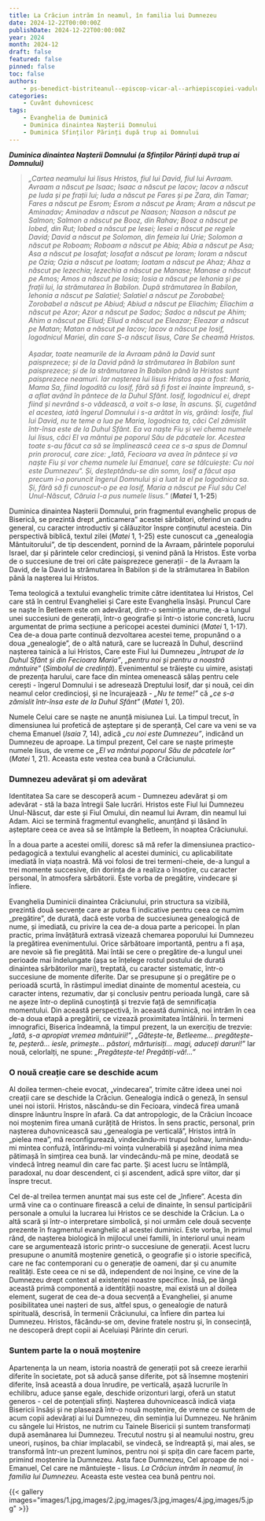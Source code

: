 ```yaml
---
title: La Crăciun intrăm în neamul, în familia lui Dumnezeu
date: 2024-12-22T00:00:00Z
publishDate: 2024-12-22T00:00:00Z
year: 2024
month: 2024-12
draft: false
featured: false
pinned: false
toc: false
authors:
    - ps-benedict-bistriteanul--episcop-vicar-al--arhiepiscopiei-vadului--feleacului-si-clujului
categories:
    - Cuvânt duhovnicesc
tags:
    - Evanghelia de Duminică
    - Duminica dinaintea Nașterii Domnului
    - Duminica Sfinților Părinți după trup ai Domnului
---
```

_**Duminica dinaintea Nașterii Domnului (a Sfinților Părinți după trup ai Domnului)**_

> _„Cartea neamului lui Iisus Hristos, fiul lui David, fiul lui Avraam. Avraam a născut pe Isaac; Isaac a născut pe Iacov; Iacov a născut pe Iuda și pe frații lui; Iuda a născut pe Fares și pe Zara, din Tamar; Fares a născut pe Esrom; Esrom a născut pe Aram; Aram a născut pe Aminadav; Aminadav a născut pe Naason; Naason a născut pe Salmon; Salmon a născut pe Booz, din Rahav; Booz a născut pe Iobed, din Rut; Iobed a născut pe Iesei; Iesei a născut pe regele David; David a născut pe Solomon, din femeia lui Urie; Solomon a născut pe Roboam; Roboam a născut pe Abia; Abia a născut pe Asa; Asa a născut pe Iosafat; Iosafat a născut pe Ioram; Ioram a născut pe Ozia; Ozia a născut pe Ioatam; Ioatam a născut pe Ahaz; Ahaz a născut pe Iezechia; Iezechia a născut pe Manase; Manase a născut pe Amos; Amos a născut pe Iosia; Iosia a născut pe Iehonia și pe frații lui, la strămutarea în Babilon. După strămutarea în Babilon, Iehonia a născut pe Salatiel; Salatiel a născut pe Zorobabel; Zorobabel a născut pe Abiud; Abiud a născut pe Eliachim; Eliachim a născut pe Azor; Azor a născut pe Sadoc; Sadoc a născut pe Ahim; Ahim a născut pe Eliud; Eliud a născut pe Eleazar; Eleazar a născut pe Matan; Matan a născut pe Iacov; Iacov a născut pe Iosif, logodnicul Mariei, din care S-a născut Iisus, Care Se cheamă Hristos.<br><br>_
> _Așadar, toate neamurile de la Avraam până la David sunt paisprezece; și de la David până la strămutarea în Babilon sunt paisprezece; și de la strămutarea în Babilon până la Hristos sunt paisprezece neamuri. Iar nașterea lui Iisus Hristos așa a fost: Maria, Mama Sa, fiind logodită cu Iosif, fără să fi fost ei înainte împreună, s-a aflat având în pântece de la Duhul Sfânt. Iosif, logodnicul ei, drept fiind și nevrând s-o vădească, a voit s-o lase, în ascuns. Și, cugetând el acestea, iată îngerul Domnului i s-a arătat în vis, grăind: Iosife, fiul lui David, nu te teme a lua pe Maria, logodnica ta, căci Cel zămislit într-însa este de la Duhul Sfânt. Ea va naște Fiu și vei chema numele lui Iisus, căci El va mântui pe poporul Său de păcatele lor. Acestea toate s-au făcut ca să se împlinească ceea ce s-a spus de Domnul prin prorocul, care zice: „Iată, Fecioara va avea în pântece și va naște Fiu și vor chema numele lui Emanuel, care se tâlcuiește: Cu noi este Dumnezeu“. Și, deșteptându-se din somn, Iosif a făcut așa precum i-a poruncit îngerul Domnului și a luat la el pe logodnica sa. Și, fără să fi cunoscut-o pe ea Iosif, Maria a născut pe Fiul său Cel Unul-Născut, Căruia I-a pus numele Iisus.”_ (**_Matei_ 1, 1-25**)

Duminica dinaintea Nașterii Domnului, prin fragmentul evanghelic propus de Biserică, se prezintă drept „anticamera” acestei sărbători, oferind un cadru general, cu caracter introductiv și călăuzitor înspre conținutul acesteia. Din perspectivă biblică, textul zilei (_Matei_ 1, 1-25) este cunoscut ca „genealogia Mântuitorului”, de tip descendent, pornind de la Avraam, părintele poporului Israel, dar și părintele celor credincioși, și venind până la Hristos. Este vorba de o succesiune de trei ori câte paisprezece generații - de la Avraam la David, de la David la strămutarea în Babilon și de la strămutarea în Babilon până la nașterea lui Hristos.

Tema teologică a textului evanghelic trimite către identitatea lui Hristos, Cel care stă în centrul Evangheliei și Care este Evanghelia însăși. Pruncul Care se naște în Betleem este om adevărat, dintr-o seminție anume, de-a lungul unei succesiuni de generații, într-o geografie și într-o istorie concretă, lucru argumentat de prima secțiune a pericopei acestei duminici (_Matei_ 1, 1-17). Cea de-a doua parte continuă dezvoltarea acestei teme, propunând o a doua „genealogie”, de o altă natură, care se lucrează în Duhul, descriind nașterea tainică a lui Hristos, Care este Fiul lui Dumnezeu _„întrupat de la Duhul Sfânt și din Fecioara Maria”_, _„pentru noi și pentru a noastră mântuire”_ (_Simbolul de credință_). Evenimentul se trăiește cu uimire, asistați de prezența harului, care face din mintea omenească sălaș pentru cele cerești - îngerul Domnului i se adresează Dreptului Iosif, dar și nouă, cei din neamul celor credincioși, și ne încurajează - _„Nu te teme!”_ că _„ce s-a zămislit într-însa este de la Duhul Sfânt”_ (_Matei_ 1, 20).

Numele Celui care se naște ne anunță misiunea Lui. La timpul trecut, în dimensiunea lui profetică de așteptare și de speranță, Cel care va veni se va chema Emanuel (_Isaia_ 7, 14), adică _„cu noi este Dumnezeu”_, indicând un Dumnezeu de aproape. La timpul prezent, Cel care se naște primește numele Iisus, de vreme ce _„El va mântui poporul Său de păcatele lor”_ (_Matei_ 1, 21). Aceasta este vestea cea bună a Crăciunului.

### Dumnezeu adevărat și om adevărat

Identitatea Sa care se descoperă acum - Dumnezeu adevărat și om adevărat - stă la baza întregii Sale lucrări. Hristos este Fiul lui Dumnezeu Unul-Născut, dar este și Fiul Omului, din neamul lui Avram, din neamul lui Adam. Aici se termină fragmentul evanghelic, anunțând și lăsând în așteptare ceea ce avea să se întâmple la Betleem, în noaptea Crăciunului.

În a doua parte a acestei omilii, doresc să mă refer la dimensiunea practico-pedagogică a textului evanghelic al acestei duminici, cu aplicabilitate imediată în viața noastră. Mă voi folosi de trei termeni-cheie, de-a lungul a trei momente succesive, din dorința de a realiza o însoțire, cu caracter personal, în atmosfera sărbătorii. Este vorba de pregătire, vindecare și înfiere.

Evanghelia Duminicii dinaintea Crăciunului, prin structura sa vizibilă, prezintă două secvențe care ar putea fi indicative pentru ceea ce numim „pregătire”, de durată, dacă este vorba de succesiunea genealogică de nume, și imediată, cu privire la cea de-a doua parte a pericopei. În plan practic, prima învățătură extrasă vizează chemarea poporului lui Dumnezeu la pregătirea evenimentului. Orice sărbătoare importantă, pentru a fi așa, are nevoie să fie pregătită. Mai întâi se cere o pregătire de-a lungul unei perioade mai îndelungate (așa se înțelege rostul postului de durată dinaintea sărbătorilor mari), treptată, cu caracter sistematic, într-o succesiune de momente diferite. Dar se presupune și o pregătire pe o perioadă scurtă, în răstimpul imediat dinainte de momentul acesteia, cu caracter intens, rezumativ, dar și conclusiv pentru perioada lungă, care să ne așeze într-o deplină cunoștință și trezvie față de semnificația momentului. Din această perspectivă, în această duminică, noi intrăm în cea de-a doua etapă a pregătirii, ce vizează proximitatea întâlnirii. În termeni imnografici, Biserica îndeamnă, la timpul prezent, la un exercițiu de trezvie: _„Iată, s-a apropiat vremea mântuirii!”_, _„Gătește-te, Betleeme… pregătește-te, peșteră… iesle, primește… păstori, mărturisiți… magi, aduceți daruri!”_ Iar nouă, celorlalți, ne spune: _„Pregătește-te! Pregătiți-vă!…”_

### O nouă creație care se deschide acum

Al doilea termen-cheie evocat, „vindecarea”, trimite către ideea unei noi creații care se deschide la Crăciun. Genealogia indică o geneză, în sensul unei noi istorii. Hristos, născându-se din Fecioara, vindecă firea umană dinspre înăuntru înspre în afară. Ca dat antropologic, de la Crăciun încoace noi moștenim firea umană curățită de Hristos. În sens practic, personal, prin nașterea duhovnicească sau „genealogia pe verticală”, Hristos intră în „pielea mea”, mă reconfigurează, vindecându-mi trupul bolnav, luminându-mi mintea confuză, întărindu-mi voința vulnerabilă și așezând inima mea pătimașă în simțirea cea bună. Iar vindecându-mă pe mine, deodată se vindecă întreg neamul din care fac parte. Și acest lucru se întâmplă, paradoxal, nu doar descendent, ci și ascendent, adică spre viitor, dar și înspre trecut.

Cel de-al treilea termen anunțat mai sus este cel de „înfiere”. Acesta din urmă vine ca o continuare firească a celui de dinainte, în sensul participării personale a omului la lucrarea lui Hristos ce se deschide la Crăciun. La o altă scară și într-o interpretare simbolică, și noi urmăm cele două secvențe prezente în fragmentul evanghelic al acestei duminici. Este vorba, în primul rând, de nașterea biologică în mijlocul unei familii, în interiorul unui neam care se argumentează istoric printr-o succesiune de generații. Acest lucru presupune o anumită moștenire genetică, o geografie și o istorie specifică, care ne fac contemporani cu o generație de oameni, dar și cu anumite realități. Este ceea ce ni se dă, independent de noi înșine, ce vine de la Dumnezeu drept context al existenței noastre specifice. Însă, pe lângă această primă componentă a identității noastre, mai există un al doilea element, sugerat de cea de-a doua secvență a Evangheliei, și anume posibilitatea unei nașteri de sus, altfel spus, o genealogie de natură spirituală, descrisă, în termenii Crăciunului, ca înfiere din partea lui Dumnezeu. Hristos, făcându-se om, devine fratele nostru și, în consecință, ne descoperă drept copii ai Aceluiași Părinte din ceruri.

### Suntem parte la o nouă moștenire

Apartenența la un neam, istoria noastră de generații pot să creeze ierarhii diferite în societate, pot să aducă șanse diferite, pot să însemne moșteniri diferite, însă această a doua înrudire, pe verticală, așază lucrurile în echilibru, aduce șanse egale, deschide orizonturi largi, oferă un statut generos - cel de potențiali sfinți. Nașterea duhovnicească indică viața Bisericii însăși și ne plasează într-o nouă moștenire, de vreme ce suntem de acum copii adevărați ai lui Dumnezeu, din seminția lui Dumnezeu. Ne hrănim cu sângele lui Hristos, ne nutrim cu Tainele Bisericii și suntem transformați după asemănarea lui Dumnezeu. Trecutul nostru și al neamului nostru, greu uneori, rușinos, ba chiar implacabil, se vindecă, se îndreaptă și, mai ales, se transformă într-un prezent luminos, pentru noi și spița din care facem parte, primind moștenire la Dumnezeu. Asta face Dumnezeu, Cel aproape de noi - Emanuel, Cel care ne mântuiește - Iisus. _La Crăciun intrăm în neamul, în familia lui Dumnezeu._ Aceasta este vestea cea bună pentru noi.

{{< gallery images="images/1.jpg,images/2.jpg,images/3.jpg,images/4.jpg,images/5.jpg" >}}